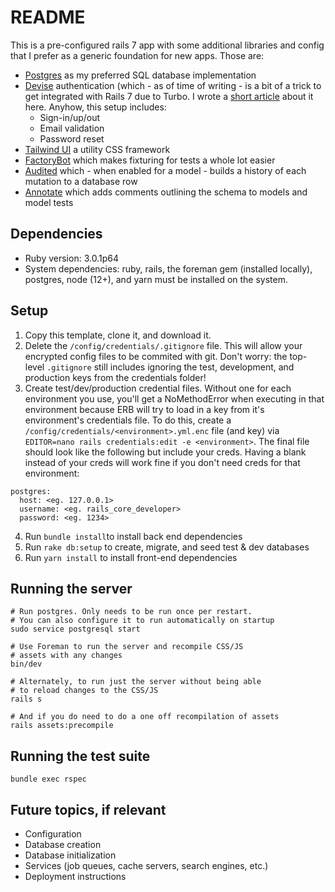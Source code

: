 # README
This is a pre-configured rails 7 app with some additional libraries and config that I prefer as a generic foundation for new apps. Those are:
* [Postgres](https://github.com/ged/ruby-pg) as my preferred SQL database implementation
* [Devise](https://github.com/heartcombo/devise) authentication (which - as of time of writing - is a bit of a trick to get integrated with Rails 7 due to Turbo. I wrote a [short article](https://medium.com/@nickfrancisci/devise-auth-setup-in-rails-7-44240aaed4be) about it here. Anyhow, this setup includes:
  * Sign-in/up/out
  * Email validation
  * Password reset
* [Tailwind UI](https://tailwindcss.com/) a utility CSS framework
* [FactoryBot](https://github.com/thoughtbot/factory_bot_rails) which makes fixturing for tests a whole lot easier
* [Audited](https://github.com/collectiveidea/audited) which - when enabled for a model - builds a history of each mutation to a database row
* [Annotate](gem 'annotate') which adds comments outlining the schema to models and model tests

## Dependencies
* Ruby version: 3.0.1p64
* System dependencies: ruby, rails, the foreman gem (installed locally), postgres, node (12+), and yarn must be installed on the system.

## Setup
1. Copy this template, clone it, and download it.
2. Delete the `/config/credentials/.gitignore` file. This will allow your encrypted config files to be commited with git. Don't worry: the top-level `.gitignore` still includes ignoring the test, development, and production keys from the credentials folder!
3. Create test/dev/production credential files. Without one for each environment you use, you'll get a NoMethodError when executing in that environment because ERB will try to load in a key from it's environment's credentials file. To do this, create a `/config/credentials/<environment>.yml.enc` file (and key) via `EDITOR=nano rails credentials:edit -e <environment>`. The final file should look like the following but include your creds. Having a blank instead of your creds will work fine if you don't need creds for that environment:

```
postgres:
  host: <eg. 127.0.0.1>
  username: <eg. rails_core_developer>
  password: <eg. 1234>
```

4. Run `bundle install`to install back end dependencies
5. Run `rake db:setup` to create, migrate, and seed test & dev databases
6. Run `yarn install` to install front-end dependencies

## Running the server
```
# Run postgres. Only needs to be run once per restart.
# You can also configure it to run automatically on startup
sudo service postgresql start

# Use Foreman to run the server and recompile CSS/JS
# assets with any changes
bin/dev

# Alternately, to run just the server without being able
# to reload changes to the CSS/JS
rails s

# And if you do need to do a one off recompilation of assets
rails assets:precompile
```

## Running the test suite
```
bundle exec rspec
```

## Future topics, if relevant
* Configuration
* Database creation
* Database initialization
* Services (job queues, cache servers, search engines, etc.)
* Deployment instructions
